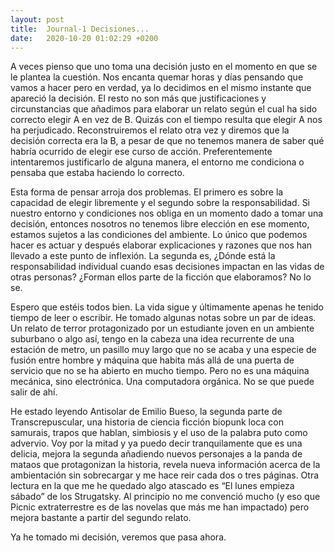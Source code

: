 ```yaml
---
layout: post
title:  Journal-1 Decisiones...
date:   2020-10-20 01:02:29 +0200
---
```


A veces pienso que uno toma una decisión justo en el momento en que se le plantea la cuestión. Nos encanta quemar horas y días pensando que vamos a hacer pero en verdad, ya lo decidimos en el mismo instante que apareció la decisión. El resto no son más que justificaciones y circunstancias que añadimos para elaborar un relato según el cual ha sido correcto elegir A en vez de B. Quizás con el tiempo resulta que elegir A nos ha perjudicado. Reconstruiremos el relato otra vez y diremos que la decisión correcta era la B, a pesar de que no tenemos manera de saber qué habría ocurrido de elegir ese curso de acción. Preferentemente intentaremos justificarlo de alguna manera, el entorno me condiciona o pensaba que estaba haciendo lo correcto. 

Esta forma de pensar arroja dos problemas. El primero es sobre la capacidad de elegir libremente y el segundo sobre la responsabilidad. Si nuestro entorno y condiciones nos obliga en un momento dado a tomar una decisión, entonces nosotros no tenemos libre elección en ese momento, estamos sujetos a las condiciones del ambiente. Lo único que podemos hacer es actuar y después elaborar explicaciones y razones que nos han llevado a este punto de inflexión. La segunda es, ¿Dónde está la responsabilidad individual cuando esas decisiones impactan en las vidas de otras personas? ¿Forman ellos parte de la ficción que elaboramos? No lo se. 

Espero que estéis todos bien. La vida sigue y últimamente apenas he tenido tiempo de leer o escribir. He tomado algunas notas sobre un par de ideas. Un relato de terror protagonizado por un estudiante joven en un ambiente suburbano o algo así, tengo en la cabeza una idea recurrente de una estación de metro, un pasillo muy largo que no se acaba y una especie de fusión entre hombre y máquina que habita más allá de una puerta de servicio que no se ha abierto en mucho tiempo. Pero no es una máquina mecánica, sino electrónica. Una computadora orgánica. No se que puede salir de ahí.

He estado leyendo Antisolar de Emilio Bueso, la segunda parte de Transcrepuscular, una historia de ciencia ficción biopunk loca con samurais, trapos que hablan, simbiosis y el uso de la palabra puto como advervio. Voy por la mitad y ya puedo decir tranquilamente que es una delicia, mejora la segunda añadiendo nuevos personajes a la panda de mataos que protagonizan la historia, revela nueva información acerca de la ambientación sin sobrecargar y me hace reir cada dos o tres páginas. Otra lectura en la que me he quedado algo atascado es “El lunes empieza sábado” de los Strugatsky. Al principio no me convenció mucho (y eso que Picnic extraterrestre es de las novelas que más me han impactado) pero mejora bastante a partir del segundo relato. 

Ya he tomado mi decisión, veremos que pasa ahora.


